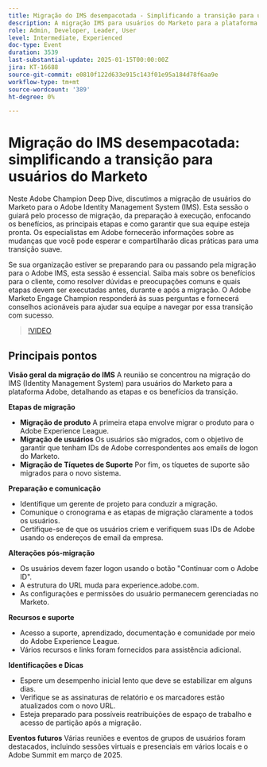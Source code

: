 ```yaml
---
title: Migração do IMS desempacotada - Simplificando a transição para usuários do Marketo
description: A migração IMS para usuários do Marketo para a plataforma Adobe envolve etapas detalhadas, preparação e comunicação, com alterações pós-migração e recursos fornecidos para suporte e eventos futuros.
role: Admin, Developer, Leader, User
level: Intermediate, Experienced
doc-type: Event
duration: 3539
last-substantial-update: 2025-01-15T00:00:00Z
jira: KT-16688
source-git-commit: e0810f122d633e915c143f01e95a184d78f6aa9e
workflow-type: tm+mt
source-wordcount: '389'
ht-degree: 0%

---
```



# Migração do IMS desempacotada: simplificando a transição para usuários do Marketo

Neste Adobe Champion Deep Dive, discutimos a migração de usuários do Marketo para o Adobe Identity Management System (IMS). Esta sessão o guiará pelo processo de migração, da preparação à execução, enfocando os benefícios, as principais etapas e como garantir que sua equipe esteja pronta. Os especialistas em Adobe fornecerão informações sobre as mudanças que você pode esperar e compartilharão dicas práticas para uma transição suave.

Se sua organização estiver se preparando para ou passando pela migração para o Adobe IMS, esta sessão é essencial. Saiba mais sobre os benefícios para o cliente, como resolver dúvidas e preocupações comuns e quais etapas devem ser executadas antes, durante e após a migração. O Adobe Marketo Engage Champion responderá às suas perguntas e fornecerá conselhos acionáveis para ajudar sua equipe a navegar por essa transição com sucesso.

>[!VIDEO](https://video.tv.adobe.com/v/3441133/?learn=on&enablevpops)

## Principais pontos

**Visão geral da migração do IMS** A reunião se concentrou na migração do IMS (Identity Management System) para usuários do Marketo para a plataforma Adobe, detalhando as etapas e os benefícios da transição.

**Etapas de migração**

* **Migração de produto** A primeira etapa envolve migrar o produto para o Adobe Experience League.
* **Migração de usuários** Os usuários são migrados, com o objetivo de garantir que tenham IDs de Adobe correspondentes aos emails de logon do Marketo.
* **Migração de Tíquetes de Suporte** Por fim, os tíquetes de suporte são migrados para o novo sistema.

**Preparação e comunicação**

* Identifique um gerente de projeto para conduzir a migração.
* Comunique o cronograma e as etapas de migração claramente a todos os usuários.
* Certifique-se de que os usuários criem e verifiquem suas IDs de Adobe usando os endereços de email da empresa.

**Alterações pós-migração**

* Os usuários devem fazer logon usando o botão &quot;Continuar com o Adobe ID&quot;.
* A estrutura do URL muda para experience.adobe.com.
* As configurações e permissões do usuário permanecem gerenciadas no Marketo.

**Recursos e suporte**

* Acesso a suporte, aprendizado, documentação e comunidade por meio do Adobe Experience League.
* Vários recursos e links foram fornecidos para assistência adicional.

**Identificações e Dicas**

* Espere um desempenho inicial lento que deve se estabilizar em alguns dias.
* Verifique se as assinaturas de relatório e os marcadores estão atualizados com o novo URL.
* Esteja preparado para possíveis reatribuições de espaço de trabalho e acesso de partição após a migração.

**Eventos futuros** Várias reuniões e eventos de grupos de usuários foram destacados, incluindo sessões virtuais e presenciais em vários locais e o Adobe Summit em março de 2025.